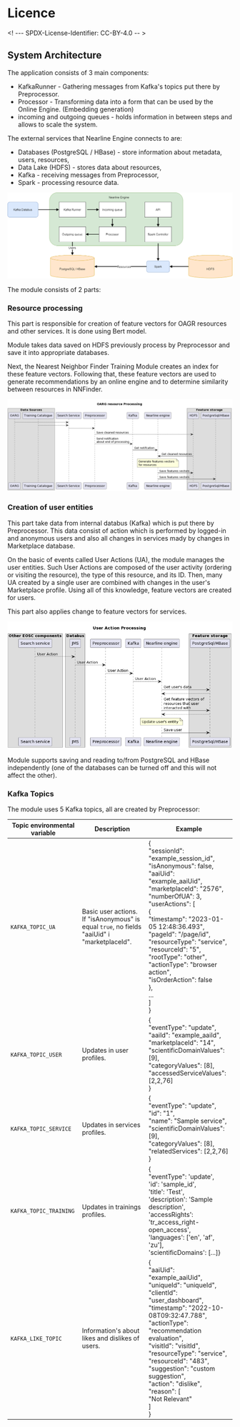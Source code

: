 # Licence

<! --- SPDX-License-Identifier: CC-BY-4.0 -- >

## System Architecture

The application consists of 3 main components:

* KafkaRunner - Gathering messages from Kafka's topics put there by Preprocessor.
* Processor - Transforming data into a form that can be used by the Online Engine. (Embedding generation)
* incoming and outgoing queues - holds information in between steps and allows to scale the system.

The external services that Nearline Engine connects to are:

* Databases (PostgreSQL / HBase) - store information about metadata, users, resources,
* Data Lake (HDFS) - stores data about resources,
* Kafka - receiving messages from Preprocessor,
* Spark - processing resource data.

![](assets/diagram.png)

The module consists of 2 parts:

### Resource processing

This part is responsible for creation of feature vectors for OAGR resources and other services.
It is done using Bert model.

Module takes data saved on HDFS previously process by Preprocessor and save it into appropriate databases.

Next, the Nearest Neighbor Finder Training Module creates an index for these feature vectors.
Following that, these feature vectors are used to generate recommendations by an online engine and to determine
similarity between resources in NNFinder.

![](assets/oarg_resource_processing.png)

### Creation of user entities

This part take data from internal databus (Kafka) which is put there by Preprocessor. This data consist of
action which is performed by logged-in and anonymous users and also all changes in services mady by changes
in Marketplace database.

On the basic of events called User Actions (UA), the module manages the user entities. Such User Actions are
composed of the user activity (ordering or visiting the resource), the type of this resource, and its ID.
Then, many UA created by a single user are combined with changes in the user's Marketplace profile.
Using all of this knowledge, feature vectors are created for users.

This part also applies change to feature vectors for services.

![](assets/user_action_processing.png)

Module supports saving and reading to/from PostgreSQL and HBase independently (one of the databases can
be turned off and this will not affect the other).

### Kafka Topics

The module uses 5 Kafka topics, all are created by Preprocessor:

| Topic environmental variable | Description                                                                                 | Example                                                                                                                                                                                                                                                                                                                                                                                                            |
|------------------------------|---------------------------------------------------------------------------------------------|--------------------------------------------------------------------------------------------------------------------------------------------------------------------------------------------------------------------------------------------------------------------------------------------------------------------------------------------------------------------------------------------------------------------|
| `KAFKA_TOPIC_UA`             | Basic user actions. If "isAnonymous" is equal `true`, no fields "aaiUid" i "marketplaceId". | { <br> "sessionId": "example_session_id", <br> "isAnonymous": false,<br>"aaiUid": "example_aaiUid",<br>"marketplaceId": "2576", <br> "numberOfUA": 3,<br>"userActions": [<br>{<br>"timestamp": "2023-01-05 12:48:36.493",<br>"pageId": "/page/id",<br>"resourceType": "service",<br>"resourceId": "5",<br>"rootType": "other",<br>"actionType": "browser action",<br>"isOrderAction": false<br>},<br>...<br>]<br>} |
| `KAFKA_TOPIC_USER`           | Updates in user profiles.                                                                   | { <br> "eventType": "update", <br>"aaiId": "example_aaiId",<br> "marketplaceId": "14",<br>"scientificDomainValues": [9],<br> "categoryValues": [8], <br>"accessedServiceValues": [2,2,76] <br>}                                                                                                                                                                                                                    |
| `KAFKA_TOPIC_SERVICE`        | Updates in services profiles.                                                               | { <br> "eventType": "update", <br> "id": "1",<br>"name": "Sample service",<br>"scientificDomainValues": [9],<br>"categoryValues": [8],<br>"relatedServices": [2,2,76]<br>}                                                                                                                                                                                                                                         |
| `KAFKA_TOPIC_TRAINING`       | Updates in trainings profiles.                                                              | { <br> "eventType": 'update', <br> 'id': 'sample_id',<br> 'title': 'Test',  <br> 'description': 'Sample description',<br>  'accessRights': 'tr_access_right-open_access', <br>'languages': ['en', 'af', 'zu'], <br> 'scientificDomains': [...]}                                                                                                                                                                    |                                                                                                                                                                                                                                                                                                                                                                                                                  |
| `KAFKA_LIKE_TOPIC`           | Information's about likes and dislikes of users.                                            | { <br> "aaiUid": "example_aaiUid",<br>"uniqueId": "uniqueId",<br>"clientId": "user_dashboard",<br>"timestamp": "2022-10-08T09:32:47.788",<br>"actionType": "recommendation evaluation",<br>"visitId": "visitId",<br>"resourceType": "service",<br>"resourceId": "483",<br>"suggestion": "custom suggestion",<br>"action": "dislike",<br> "reason": [<br>"Not Relevant"<br>]<br>}                                   |
